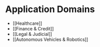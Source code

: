 # Application Domains

- [[Healthcare]]
- [[Finance & Credit]]
- [[Legal & Judicial]]
- [[Autonomous Vehicles & Robotics]]
